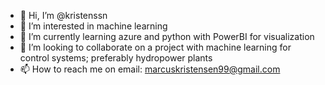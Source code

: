 - 👋 Hi, I’m @kristenssn
- 👀 I’m interested in machine learning
- 🌱 I’m currently learning azure and python with PowerBI for visualization
- 💞️ I’m looking to collaborate on a project with machine learning for control systems; preferably hydropower plants
- 📫 How to reach me on email: marcuskristensen99@gmail.com

<!---
kristenssn/kristenssn is a ✨ special ✨ repository because its `README.md` (this file) appears on your GitHub profile.
You can click the Preview link to take a look at your changes.
--->
